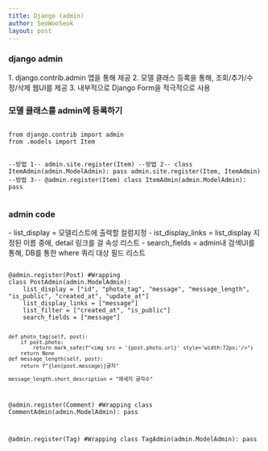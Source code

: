```yaml
---
title: Django (admin)
author: SeoWooSeok
layout: post
---
```

<h3> django admin </h3>
1. django.contrib.admin 앱을 통해 제공
2. 모델 클래스 등록을 통해, 조회/추가/수정/삭제 웹UI를 제공
3. 내부적으로 Django Form을 적극적으로 사용

<h3> 모델 클래스를 admin에 등록하기 </h3>
<pre><code>
from django.contrib import admin 
from .models import Item

--방법 1--
admin.site.register(Item)
--방법 2--
class ItemAdmin(admin.ModelAdmin):
    pass
admin.site.register(Item, ItemAdmin)
--방법 3--
@admin.register(Item)
class ItemAdmin(admin.ModelAdmin):
    pass
</code></pre>

<h3> admin code </h3>
- list_display = 모델리스트에 출력할 컬럼지정
- ist_display_links = list_display 지정된 이름 중에, detail 링크를 걸 속성 리스트
- search_fields = admin내 검색UI를 통해, DB를 통한 where 쿼리 대상 필드 리스트
<pre><code>
@admin.register(Post) #Wrapping
class PostAdmin(admin.ModelAdmin):
    list_display = ["id", "photo_tag", "message", "message_length", "is_public", "created_at", "update_at"]
    list_display_links = ["message"]
    list_filter = ["created_at", "is_public"]
    search_fields = ["message"]

    def photo_tag(self, post):
        if post.photo:
            return mark_safe(f"<img src = '{post.photo.url}' style='width:72px;'/>")
        return None
    def message_length(self, post):
        return f"{len(post.message)}글자"

    message_length.short_description = "메세지 글자수"

@admin.register(Comment) #Wrapping
class CommentAdmin(admin.ModelAdmin):
    pass

@admin.register(Tag) #Wrapping
class TagAdmin(admin.ModelAdmin):
    pass
</code></pre>




